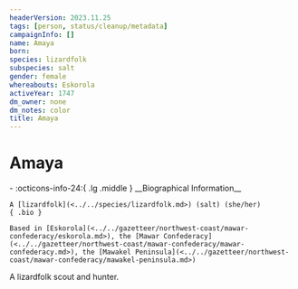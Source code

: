 ```yaml
---
headerVersion: 2023.11.25
tags: [person, status/cleanup/metadata]
campaignInfo: []
name: Amaya
born:
species: lizardfolk
subspecies: salt
gender: female
whereabouts: Eskorola
activeYear: 1747
dm_owner: none
dm_notes: color
title: Amaya
---
```

# Amaya
<div class="grid cards ext-narrow-margin ext-one-column" markdown>
- :octicons-info-24:{ .lg .middle } __Biographical Information__

    A [lizardfolk](<../../species/lizardfolk.md>) (salt) (she/her)  
    { .bio }

    Based in [Eskorola](<../../gazetteer/northwest-coast/mawar-confederacy/eskorola.md>), the [Mawar Confederacy](<../../gazetteer/northwest-coast/mawar-confederacy/mawar-confederacy.md>), the [Mawakel Peninsula](<../../gazetteer/northwest-coast/mawar-confederacy/mawakel-peninsula.md>)
</div>




A lizardfolk scout and hunter.